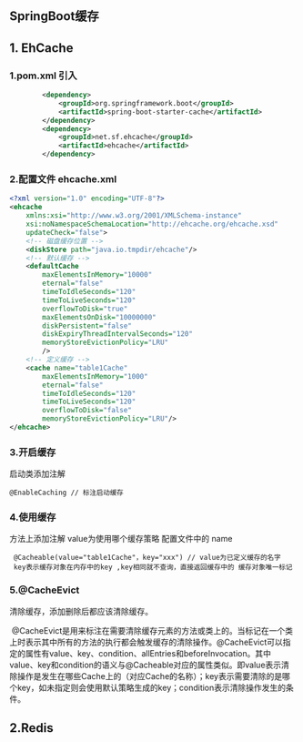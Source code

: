 ## SpringBoot缓存

## 1. EhCache

### 1.pom.xml 引入

```xml
        <dependency>
            <groupId>org.springframework.boot</groupId>
            <artifactId>spring-boot-starter-cache</artifactId>
        </dependency>
        <dependency>
            <groupId>net.sf.ehcache</groupId>
            <artifactId>ehcache</artifactId>
        </dependency>
```

### 2.配置文件 ehcache.xml

```xml
<?xml version="1.0" encoding="UTF-8"?>
<ehcache 
    xmlns:xsi="http://www.w3.org/2001/XMLSchema-instance" 
    xsi:noNamespaceSchemaLocation="http://ehcache.org/ehcache.xsd"
    updateCheck="false">
    <!-- 磁盘缓存位置 -->
    <diskStore path="java.io.tmpdir/ehcache"/>
    <!-- 默认缓存 -->
    <defaultCache
        maxElementsInMemory="10000"
        eternal="false"
        timeToIdleSeconds="120"
        timeToLiveSeconds="120"
        overflowToDisk="true"
        maxElementsOnDisk="10000000"
        diskPersistent="false"
        diskExpiryThreadIntervalSeconds="120"
        memoryStoreEvictionPolicy="LRU"
        />
    <!-- 定义缓存 -->
    <cache name="table1Cache"
        maxElementsInMemory="1000"
        eternal="false"
        timeToIdleSeconds="120"
        timeToLiveSeconds="120"
        overflowToDisk="false"
        memoryStoreEvictionPolicy="LRU"/>
</ehcache> 
```

### 3.开启缓存

启动类添加注解

```
@EnableCaching // 标注启动缓存
```

### 4.使用缓存

方法上添加注解 value为使用哪个缓存策略 配置文件中的 name

```
 @Cacheable(value="table1Cache"，key="xxx") // value为已定义缓存的名字
 key表示缓存对象在内存中的key ,key相同就不查询，直接返回缓存中的 缓存对象唯一标记
```

### 5.@CacheEvict

清除缓存，添加删除后都应该清除缓存。

 @CacheEvict是用来标注在需要清除缓存元素的方法或类上的。当标记在一个类上时表示其中所有的方法的执行都会触发缓存的清除操作。@CacheEvict可以指定的属性有value、key、condition、allEntries和beforeInvocation。其中value、key和condition的语义与@Cacheable对应的属性类似。即value表示清除操作是发生在哪些Cache上的（对应Cache的名称）；key表示需要清除的是哪个key，如未指定则会使用默认策略生成的key；condition表示清除操作发生的条件。

## 2.Redis

